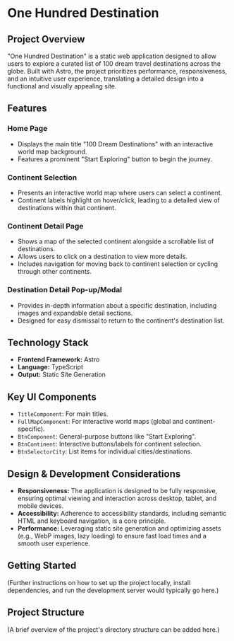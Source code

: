 # One Hundred Destination

## Project Overview

"One Hundred Destination" is a static web application designed to allow users to explore a curated list of 100 dream travel destinations across the globe. Built with Astro, the project prioritizes performance, responsiveness, and an intuitive user experience, translating a detailed design into a functional and visually appealing site.

## Features

### Home Page
- Displays the main title "100 Dream Destinations" with an interactive world map background.
- Features a prominent "Start Exploring" button to begin the journey.

### Continent Selection
- Presents an interactive world map where users can select a continent.
- Continent labels highlight on hover/click, leading to a detailed view of destinations within that continent.

### Continent Detail Page
- Shows a map of the selected continent alongside a scrollable list of destinations.
- Allows users to click on a destination to view more details.
- Includes navigation for moving back to continent selection or cycling through other continents.

### Destination Detail Pop-up/Modal
- Provides in-depth information about a specific destination, including images and expandable detail sections.
- Designed for easy dismissal to return to the continent's destination list.

## Technology Stack

- **Frontend Framework:** Astro
- **Language:** TypeScript
- **Output:** Static Site Generation

## Key UI Components

- `TitleComponent`: For main titles.
- `FullMapComponent`: For interactive world maps (global and continent-specific).
- `BtnComponent`: General-purpose buttons like "Start Exploring".
- `BtnContinent`: Interactive buttons/labels for continent selection.
- `BtnSelectorCity`: List items for individual cities/destinations.

## Design & Development Considerations

- **Responsiveness:** The application is designed to be fully responsive, ensuring optimal viewing and interaction across desktop, tablet, and mobile devices.
- **Accessibility:** Adherence to accessibility standards, including semantic HTML and keyboard navigation, is a core principle.
- **Performance:** Leveraging static site generation and optimizing assets (e.g., WebP images, lazy loading) to ensure fast load times and a smooth user experience.

## Getting Started

(Further instructions on how to set up the project locally, install dependencies, and run the development server would typically go here.)

## Project Structure

(A brief overview of the project's directory structure can be added here.)